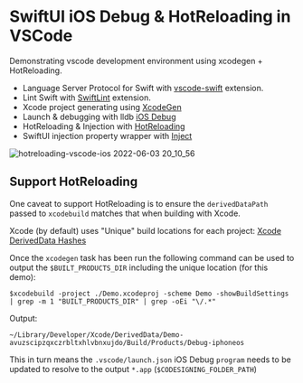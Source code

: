 # SwiftUI iOS Debug & HotReloading in VSCode

Demonstrating vscode development environment using xcodegen + HotReloading.

- Language Server Protocol for Swift with [vscode-swift](https://github.com/swift-server/vscode-swift) extension.
- Lint Swift with [SwiftLint](https://github.com/shinnn/vscode-swiftlint) extension.
- Xcode project generating using [XcodeGen](https://github.com/yonaskolb/XcodeGen)
- Launch & debugging with lldb [iOS Debug](https://github.com/nisargjhaveri/vscode-ios-debug)
- HotReloading & Injection with [HotReloading](https://github.com/johnno1962/HotReloading)
- SwiftUI injection property wrapper with [Inject](https://github.com/krzysztofzablocki/Inject.git)

![hotreloading-vscode-ios 2022-06-03 20_10_56](https://user-images.githubusercontent.com/274318/171922061-cabbb0aa-b2ba-4ade-a606-41a06c3c2ca3.gif)

## Support HotReloading

One caveat to support HotReloading is to ensure the `derivedDataPath` passed to `xcodebuild` matches that when building with Xcode.

Xcode (by default) uses "Unique" build locations for each project: [Xcode DerivedData Hashes](https://pewpewthespells.com/blog/xcode_deriveddata_hashes.html)

Once the `xcodegen` task has been run the following command can be used to output the `$BUILT_PRODUCTS_DIR` including the unique location (for this demo):

```shell
$xcodebuild -project ./Demo.xcodeproj -scheme Demo -showBuildSettings | grep -m 1 "BUILT_PRODUCTS_DIR" | grep -oEi "\/.*"
```

Output:

```
~/Library/Developer/Xcode/DerivedData/Demo-avuzscipzqxczrbltxhlvbnxujdo/Build/Products/Debug-iphoneos
```

This in turn means the `.vscode/launch.json` iOS Debug `program` needs to be updated to resolve to the output `*.app` (`$CODESIGNING_FOLDER_PATH`)
